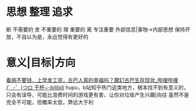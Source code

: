 # 思想 整理 追求
断 不需要的
舍 不重要的
理 重要的
离 专注重要
外部信息|事物→内部思想
保持开放，不自以为是，永远觉得有更好的
# 意义|目标|方向
[看病不要钱，上学发工资，古巴人真的幸福吗？魔幻古巴生存现状_哔哩哔哩 (゜-゜)つロ 干杯~-bilibili](https://www.bilibili.com/video/BV1kK4y1L752)
hupu，b站知乎热门这类地方，根本找不到有意义的，只会有误导，可能比浪费时间的游戏更有害，让你对垃圾产生兴趣|向往
	虽然不是完全不可能，但概率太低，弊远大于利
	

